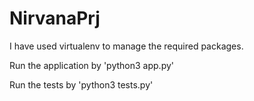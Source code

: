 # NirvanaPrj


I have used virtualenv to manage the required packages.


Run the application by 'python3 app.py'


Run the tests by 'python3 tests.py'
